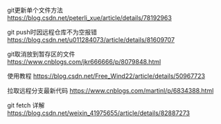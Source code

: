 git更新单个文件方法 https://blog.csdn.net/peterli_xue/article/details/78192963

git push时因远程仓库不为空报错 https://blog.csdn.net/u011284073/article/details/81609707

git取消放到暂存区的文件 https://www.cnblogs.com/jkr666666/p/8079848.html

使用教程 https://blog.csdn.net/Free_Wind22/article/details/50967723

拉取远程分支最新代码 https://www.cnblogs.com/martinl/p/6834388.html

git fetch 详解 https://blog.csdn.net/weixin_41975655/article/details/82887273

